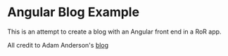 Angular Blog Example
====================

This is an attempt to create a blog with an Angular front end in a RoR app.

All credit to Adam Anderson's [blog](http://asanderson.org/posts/2013/06/03/bootstrapping-angular-rails-part-1.html)

